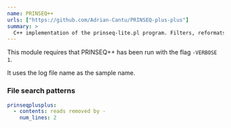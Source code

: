 ```yaml
---
name: PRINSEQ++
urls: ["https://github.com/Adrian-Cantu/PRINSEQ-plus-plus"]
summary: >
  C++ implementation of the prinseq-lite.pl program. Filters, reformats, and trims genomic and metagenomic reads
---
```


<!--
~~~~~ DO NOT EDIT ~~~~~
This file is autogenerated from the MultiQC module python docstring.
Do not edit the markdown, it will be overwritten.

File path for the source of this content: multiqc/modules/prinseqplusplus/prinseqplusplus.py
~~~~~~~~~~~~~~~~~~~~~~~
-->

This module requires that PRINSEQ++ has been run with the flag `-VERBOSE 1`.

It uses the log file name as the sample name.

### File search patterns

```yaml
prinseqplusplus:
  - contents: reads removed by -
    num_lines: 2
```
